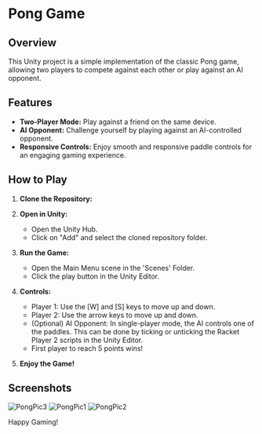 # Pong Game

## Overview
This Unity project is a simple implementation of the classic Pong game, allowing two players to compete against each other or play against an AI opponent.

## Features
- **Two-Player Mode:** Play against a friend on the same device.
- **AI Opponent:** Challenge yourself by playing against an AI-controlled opponent.
- **Responsive Controls:** Enjoy smooth and responsive paddle controls for an engaging gaming experience.

## How to Play
1. **Clone the Repository:**

2. **Open in Unity:**
    - Open the Unity Hub.
    - Click on "Add" and select the cloned repository folder.

3. **Run the Game:**
    - Open the Main Menu scene in the 'Scenes' Folder.
    - Click the play button in the Unity Editor.

4. **Controls:**
    - Player 1: Use the [W] and [S] keys to move up and down.
    - Player 2: Use the arrow keys to move up and down.
    - (Optional) AI Opponent: In single-player mode, the AI controls one of the paddles. This can be done by ticking or unticking the Racket Player 2 scripts in the Unity Editor.
    - First player to reach 5 points wins!

5. **Enjoy the Game!**

## Screenshots
![PongPic3](https://github.com/jamied21/Pong/assets/53196549/c6663e47-f0da-47b5-932e-d7b4315f4bad)
![PongPic1](https://github.com/jamied21/Pong/assets/53196549/34daa733-3743-4744-ba78-0ff67db88f74)
![PongPic2](https://github.com/jamied21/Pong/assets/53196549/a9367afe-ef89-43af-94b5-3fb1a0054971)


Happy Gaming!
